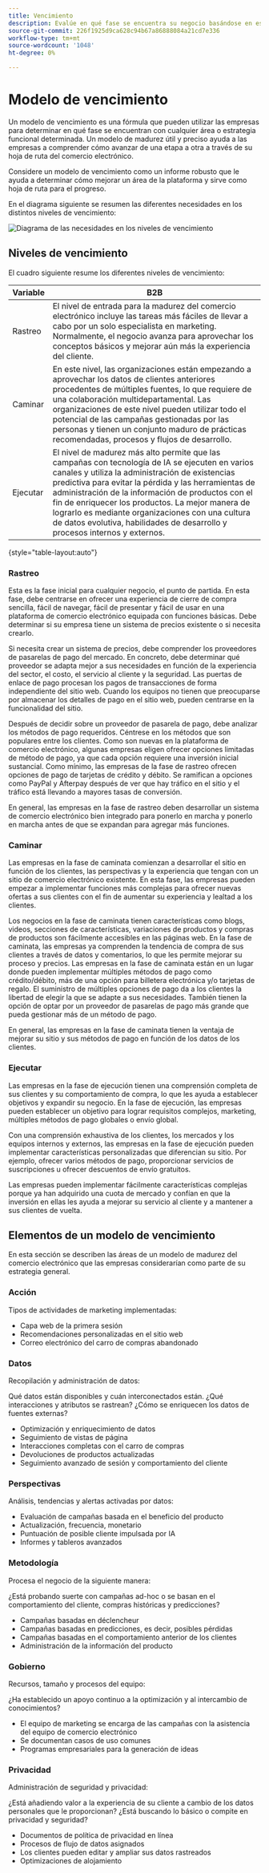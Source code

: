 ```yaml
---
title: Vencimiento
description: Evalúe en qué fase se encuentra su negocio basándose en este modelo de vencimiento.
source-git-commit: 226f1925d9ca628c94b67a86888084a21cd7e336
workflow-type: tm+mt
source-wordcount: '1048'
ht-degree: 0%

---
```



# Modelo de vencimiento

Un modelo de vencimiento es una fórmula que pueden utilizar las empresas para determinar en qué fase se encuentran con cualquier área o estrategia funcional determinada. Un modelo de madurez útil y preciso ayuda a las empresas a comprender cómo avanzar de una etapa a otra a través de su hoja de ruta del comercio electrónico.

Considere un modelo de vencimiento como un informe robusto que le ayuda a determinar cómo mejorar un área de la plataforma y sirve como hoja de ruta para el progreso.

En el diagrama siguiente se resumen las diferentes necesidades en los distintos niveles de vencimiento:

![Diagrama de las necesidades en los niveles de vencimiento](../../assets/playbooks/maturity-levels.png)

## Niveles de vencimiento

El cuadro siguiente resume los diferentes niveles de vencimiento:

| Variable | B2B |
-----------|----------|
| Rastreo | El nivel de entrada para la madurez del comercio electrónico incluye las tareas más fáciles de llevar a cabo por un solo especialista en marketing. Normalmente, el negocio avanza para aprovechar los conceptos básicos y mejorar aún más la experiencia del cliente. |
| Caminar | En este nivel, las organizaciones están empezando a aprovechar los datos de clientes anteriores procedentes de múltiples fuentes, lo que requiere de una colaboración multidepartamental.  Las organizaciones de este nivel pueden utilizar todo el potencial de las campañas gestionadas por las personas y tienen un conjunto maduro de prácticas recomendadas, procesos y flujos de desarrollo. |
| Ejecutar | El nivel de madurez más alto permite que las campañas con tecnología de IA se ejecuten en varios canales y utiliza la administración de existencias predictiva para evitar la pérdida y las herramientas de administración de la información de productos con el fin de enriquecer los productos. La mejor manera de lograrlo es mediante organizaciones con una cultura de datos evolutiva, habilidades de desarrollo y procesos internos y externos. |

{style=&quot;table-layout:auto&quot;}

### Rastreo

Esta es la fase inicial para cualquier negocio, el punto de partida. En esta fase, debe centrarse en ofrecer una experiencia de cierre de compra sencilla, fácil de navegar, fácil de presentar y fácil de usar en una plataforma de comercio electrónico equipada con funciones básicas. Debe determinar si su empresa tiene un sistema de precios existente o si necesita crearlo.

Si necesita crear un sistema de precios, debe comprender los proveedores de pasarelas de pago del mercado. En concreto, debe determinar qué proveedor se adapta mejor a sus necesidades en función de la experiencia del sector, el costo, el servicio al cliente y la seguridad. Las puertas de enlace de pago procesan los pagos de transacciones de forma independiente del sitio web. Cuando los equipos no tienen que preocuparse por almacenar los detalles de pago en el sitio web, pueden centrarse en la funcionalidad del sitio.

Después de decidir sobre un proveedor de pasarela de pago, debe analizar los métodos de pago requeridos. Céntrese en los métodos que son populares entre los clientes. Como son nuevas en la plataforma de comercio electrónico, algunas empresas eligen ofrecer opciones limitadas de método de pago, ya que cada opción requiere una inversión inicial sustancial. Como mínimo, las empresas de la fase de rastreo ofrecen opciones de pago de tarjetas de crédito y débito. Se ramifican a opciones como PayPal y Afterpay después de ver que hay tráfico en el sitio y el tráfico está llevando a mayores tasas de conversión.

En general, las empresas en la fase de rastreo deben desarrollar un sistema de comercio electrónico bien integrado para ponerlo en marcha y ponerlo en marcha antes de que se expandan para agregar más funciones.

### Caminar

Las empresas en la fase de caminata comienzan a desarrollar el sitio en función de los clientes, las perspectivas y la experiencia que tengan con un sitio de comercio electrónico existente. En esta fase, las empresas pueden empezar a implementar funciones más complejas para ofrecer nuevas ofertas a sus clientes con el fin de aumentar su experiencia y lealtad a los clientes.

Los negocios en la fase de caminata tienen características como blogs, videos, secciones de características, variaciones de productos y compras de productos son fácilmente accesibles en las páginas web. En la fase de caminata, las empresas ya comprenden la tendencia de compra de sus clientes a través de datos y comentarios, lo que les permite mejorar su proceso y precios. Las empresas en la fase de caminata están en un lugar donde pueden implementar múltiples métodos de pago como crédito/débito, más de una opción para billetera electrónica y/o tarjetas de regalo. El suministro de múltiples opciones de pago da a los clientes la libertad de elegir la que se adapte a sus necesidades. También tienen la opción de optar por un proveedor de pasarelas de pago más grande que pueda gestionar más de un método de pago.

En general, las empresas en la fase de caminata tienen la ventaja de mejorar su sitio y sus métodos de pago en función de los datos de los clientes.

### Ejecutar

Las empresas en la fase de ejecución tienen una comprensión completa de sus clientes y su comportamiento de compra, lo que les ayuda a establecer objetivos y expandir su negocio. En la fase de ejecución, las empresas pueden establecer un objetivo para lograr requisitos complejos, marketing, múltiples métodos de pago globales o envío global.

Con una comprensión exhaustiva de los clientes, los mercados y los equipos internos y externos, las empresas en la fase de ejecución pueden implementar características personalizadas que diferencian su sitio. Por ejemplo, ofrecer varios métodos de pago, proporcionar servicios de suscripciones u ofrecer descuentos de envío gratuitos.

Las empresas pueden implementar fácilmente características complejas porque ya han adquirido una cuota de mercado y confían en que la inversión en ellas les ayuda a mejorar su servicio al cliente y a mantener a sus clientes de vuelta.

## Elementos de un modelo de vencimiento

En esta sección se describen las áreas de un modelo de madurez del comercio electrónico que las empresas considerarían como parte de su estrategia general.

### Acción

Tipos de actividades de marketing implementadas:

- Capa web de la primera sesión
- Recomendaciones personalizadas en el sitio web
- Correo electrónico del carro de compras abandonado

### Datos

Recopilación y administración de datos:

Qué datos están disponibles y cuán interconectados están. ¿Qué interacciones y atributos se rastrean? ¿Cómo se enriquecen los datos de fuentes externas?

- Optimización y enriquecimiento de datos
- Seguimiento de vistas de página
- Interacciones completas con el carro de compras
- Devoluciones de productos actualizadas
- Seguimiento avanzado de sesión y comportamiento del cliente

### Perspectivas

Análisis, tendencias y alertas activadas por datos:

- Evaluación de campañas basada en el beneficio del producto
- Actualización, frecuencia, monetario
- Puntuación de posible cliente impulsada por IA
- Informes y tableros avanzados

### Metodología

Procesa el negocio de la siguiente manera:

¿Está probando suerte con campañas ad-hoc o se basan en el comportamiento del cliente, compras históricas y predicciones?

- Campañas basadas en déclencheur
- Campañas basadas en predicciones, es decir, posibles pérdidas
- Campañas basadas en el comportamiento anterior de los clientes
- Administración de la información del producto

### Gobierno

Recursos, tamaño y procesos del equipo:

¿Ha establecido un apoyo continuo a la optimización y al intercambio de conocimientos?

- El equipo de marketing se encarga de las campañas con la asistencia del equipo de comercio electrónico
- Se documentan casos de uso comunes
- Programas empresariales para la generación de ideas

### Privacidad

Administración de seguridad y privacidad:

¿Está añadiendo valor a la experiencia de su cliente a cambio de los datos personales que le proporcionan? ¿Está buscando lo básico o compite en privacidad y seguridad?

- Documentos de política de privacidad en línea
- Procesos de flujo de datos asignados
- Los clientes pueden editar y ampliar sus datos rastreados
- Optimizaciones de alojamiento
